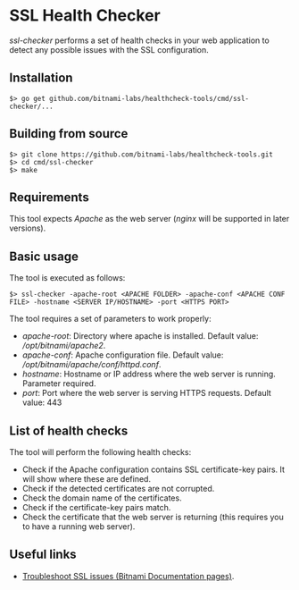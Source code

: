 # SSL Health Checker
_ssl-checker_ performs a set of health checks in your web application to detect any possible issues with the SSL configuration.

## Installation

```
$> go get github.com/bitnami-labs/healthcheck-tools/cmd/ssl-checker/...
```

## Building from source

```
$> git clone https://github.com/bitnami-labs/healthcheck-tools.git
$> cd cmd/ssl-checker
$> make 
```

## Requirements

This tool expects _Apache_ as the web server (_nginx_ will be supported in later versions).

## Basic usage

The tool is executed as follows:

```
$> ssl-checker -apache-root <APACHE FOLDER> -apache-conf <APACHE CONF FILE> -hostname <SERVER IP/HOSTNAME> -port <HTTPS PORT>
```

The tool requires a set of parameters to work properly:

  - *apache-root*: Directory where apache is installed. Default value: */opt/bitnami/apache2*.
  - *apache-conf*: Apache configuration file. Default value: */opt/bitnami/apache/conf/httpd.conf*.
  - *hostname*: Hostname or IP address where the web server is running. Parameter required.
  - *port*: Port where the web server is serving HTTPS requests. Default value: 443 

## List of health checks
The tool will perform the following health checks:

  - Check if the Apache configuration contains SSL certificate-key pairs. It will show where these are defined. 
  - Check if the detected certificates are not corrupted.
  - Check the domain name of the certificates.
  - Check if the certificate-key pairs match.
  - Check the certificate that the web server is returning (this requires you to have a running web server).
  
  ## Useful links
  
  - [Troubleshoot SSL issues (Bitnami Documentation pages)](https://docs.bitnami.com/general/how-to/troubleshoot-ssl-issues/).
